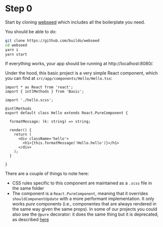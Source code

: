 # Step 0

Start by cloning [webseed](https://github.com/buildo/webseed) which includes all the boilerplate you need.


You should be able to do:

```sh
git clone https://github.com/buildo/webseed
cd webseed
yarn i
yarn start
```

If everything works, your app should be running at http://localhost:8080/.

Under the hood, this basic project is a very simple React component, which you can find at `src/app/components/Hello/Hello.tsx`:

```tsx
import * as React from 'react';
import { intlMethods } from 'Basic';

import './hello.scss';

@intlMethods
export default class Hello extends React.PureComponent {

  formatMessage: (k: string) => string;

  render() {
    return (
      <div className='hello'>
        <h1>{this.formatMessage('Hello.hello')}</h1>
      </div>
    );
  }

}
```

There are a couple of things to note here:
* CSS rules specific to this component are maintained as a `.scss` file in the same folder
* The component is a `React.PureComponent`, meaning that it overrides `shouldComponentUpdate` with a more performant implementation. It only works *pure* components (i.e., componentes that are always rendered in the same way given the same props). In some of our projects you could also see the `@pure` decorator: it does the same thing but it is deprecated, as described [here](../3.first-party_js_libraries.md)
